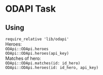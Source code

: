 # ODAPI Task
## Using

```require_relative 'lib/odapi'``` <br />
Heroes: <br />
```ODApi::ODApi.heroes```<br />
```ODApi::ODApi.heroes(api_key)```<br />
Matches of hero: <br />
```ODApi::ODApi.matches(id: id_hero)```<br />
```ODApi::ODApi.heroes(id: id_hero, api_key)```<br />